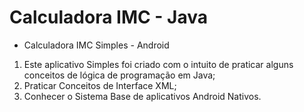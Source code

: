 # Calculadora IMC - Java
- Calculadora IMC Simples - Android

1. Este aplicativo Simples foi criado com o intuito de praticar alguns conceitos de lógica de programação em Java;
2. Praticar Conceitos de Interface XML;
3. Conhecer o Sistema Base de aplicativos Android Nativos.
